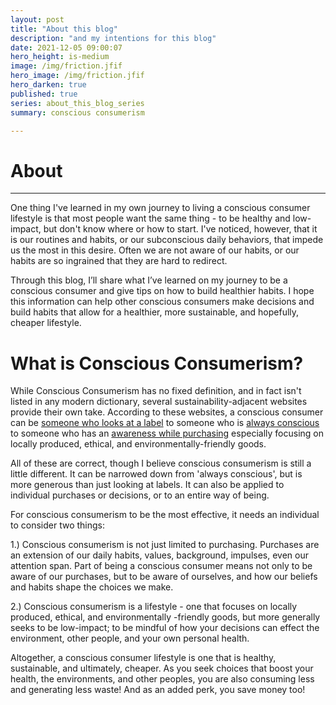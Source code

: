 ```yaml
---
layout: post
title: "About this blog"
description: "and my intentions for this blog"
date: 2021-12-05 09:00:07
hero_height: is-medium
image: /img/friction.jfif
hero_image: /img/friction.jfif
hero_darken: true
published: true
series: about_this_blog_series
summary: conscious consumerism

---
```




# About

------

One thing I've learned in my own journey to living a conscious consumer lifestyle is that most people want the same thing - to be healthy and low-impact, but don't know where or how to start. I've noticed, however, that it is our routines and habits, or our subconscious daily behaviors, that impede us the most in this desire. Often we are not aware of our habits, or our habits are so ingrained that they are hard to redirect.

Through this blog, I’ll share what I’ve learned on my journey to be a conscious consumer and give tips on how to build healthier habits. I hope this information can help other conscious consumers make decisions and build habits that allow for a healthier, more sustainable, and hopefully, cheaper lifestyle.

# What is Conscious Consumerism?

While Conscious Consumerism has no fixed definition, and in fact isn't listed in any modern dictionary, several sustainability-adjacent websites provide their own take. According to these websites, a conscious consumer can be [someone who looks at a label](https://medium.com/naturehub/what-is-a-conscious-consumer-and-why-does-it-matter-4b7a14ca08fc#:~:text=A%20conscious%20consumer%2C%20in%20a%20nutshell%2C%20is%20someone,is%20always%20a%20company%20motive%20to%20think%20about.) to someone who is [always conscious](https://earthhero.com/what-is-a-conscious-consumer/) to someone who has an [awareness while purchasing](https://bezen.eco/conscious-consumerism-and-its-relevance/) especially focusing on locally produced, ethical, and environmentally-friendly goods.

All of these are correct, though I believe conscious consumerism is still a little different. It can be narrowed down from 'always conscious', but is more generous than just looking at labels. It can also be applied to individual purchases or decisions, or to an entire way of being.

For conscious consumerism to be the most effective, it needs an individual to consider two things:

1.) Conscious consumerism is not just limited to purchasing. Purchases are an extension of our daily habits, values, background, impulses, even our attention span. Part of being a conscious consumer means not only to be aware of our purchases, but to be aware of ourselves, and how our beliefs and habits shape the choices we make. 

2.) Conscious consumerism is a lifestyle - one that focuses on locally produced, ethical, and environmentally -friendly goods, but more generally seeks to be low-impact; to be mindful of how your decisions can effect the environment, other people, and your own personal health.

Altogether, a conscious consumer lifestyle is one that is healthy, sustainable, and ultimately, cheaper. As you seek choices that boost your health, the environments, and other peoples, you are also consuming less and generating less waste! And as an added perk, you save money too! 





